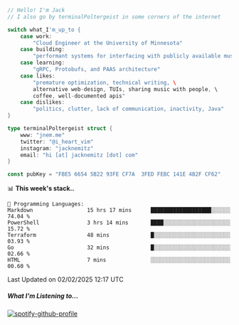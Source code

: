 ```go
// Hello! I'm Jack
// I also go by terminalPoltergeist in some corners of the internet

switch what_I'm_up_to {
    case work:
        "Cloud Engineer at the University of Minnesota"
    case building:
        "performant systems for interfacing with publicly available music datasets"
    case learning:
        "gRPC, Protobufs, and PAAS architecture"
    case likes:
        "premature optimization, technical writing, \
        alternative web-design, TUIs, sharing music with people, \
        coffee, well-documented apis"
    case dislikes:
        "politics, clutter, lack of communication, inactivity, Java"
}

type terminalPoltergeist struct {
    www: "jnem.me"
    twitter: "@i_heart_vim"
    instagram: "jacknemitz"
    email: "hi [at] jacknemitz [dot] com"
}

const pubKey = "FBE5 6654 5B22 93FE CF7A  3FED FEBC 141E 4B2F CF62"
```

<!--START_SECTION:waka-->
📊 **This week's stack..** 

```text
💬 Programming Languages: 
Markdown                 15 hrs 17 mins      ███████████████████░░░░░░   74.04 % 
PowerShell               3 hrs 14 mins       ████░░░░░░░░░░░░░░░░░░░░░   15.72 % 
Terraform                48 mins             █░░░░░░░░░░░░░░░░░░░░░░░░   03.93 % 
Go                       32 mins             █░░░░░░░░░░░░░░░░░░░░░░░░   02.66 % 
HTML                     7 mins              ░░░░░░░░░░░░░░░░░░░░░░░░░   00.60 % 
```


 Last Updated on 02/02/2025 12:17 UTC
<!--END_SECTION:waka-->

##### What I'm Listening to...

[![spotify-github-profile](https://jnem.me/listening-item?maxAge=2592000)](https://jnem.me/listening)
